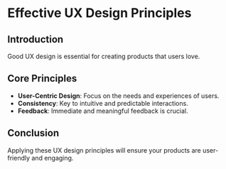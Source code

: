 # Effective UX Design Principles

## Introduction
Good UX design is essential for creating products that users love.

## Core Principles
- **User-Centric Design**: Focus on the needs and experiences of users.
- **Consistency**: Key to intuitive and predictable interactions.
- **Feedback**: Immediate and meaningful feedback is crucial.

## Conclusion
Applying these UX design principles will ensure your products are user-friendly and engaging.
